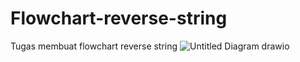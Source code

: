 # Flowchart-reverse-string
Tugas membuat flowchart reverse string
![Untitled Diagram drawio](https://user-images.githubusercontent.com/45787278/170157071-d1856797-d745-4b79-8406-a0ac14ca7bc5.png)
